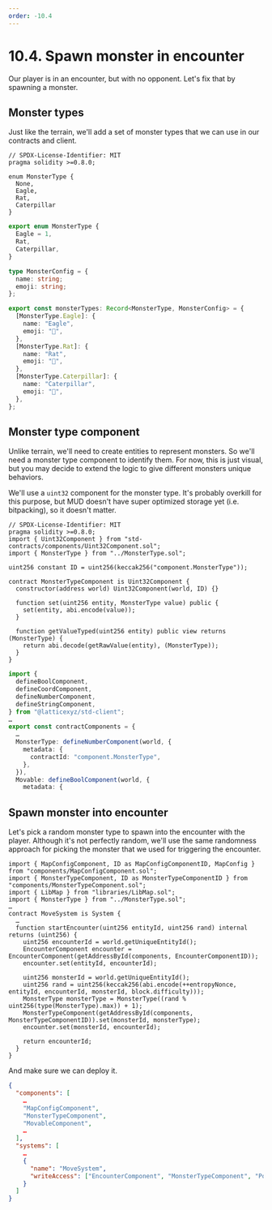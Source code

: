 ```yaml
---
order: -10.4
---
```


# 10.4. Spawn monster in encounter

Our player is in an encounter, but with no opponent. Let's fix that by spawning a monster.

## Monster types

Just like the terrain, we'll add a set of monster types that we can use in our contracts and client.

```sol packages/contracts/src/MonsterType.sol
// SPDX-License-Identifier: MIT
pragma solidity >=0.8.0;

enum MonsterType {
  None,
  Eagle,
  Rat,
  Caterpillar
}
```

```ts packages/client/src/monsterTypes.ts
export enum MonsterType {
  Eagle = 1,
  Rat,
  Caterpillar,
}

type MonsterConfig = {
  name: string;
  emoji: string;
};

export const monsterTypes: Record<MonsterType, MonsterConfig> = {
  [MonsterType.Eagle]: {
    name: "Eagle",
    emoji: "🦅",
  },
  [MonsterType.Rat]: {
    name: "Rat",
    emoji: "🐀",
  },
  [MonsterType.Caterpillar]: {
    name: "Caterpillar",
    emoji: "🐛",
  },
};
```

## Monster type component

Unlike terrain, we'll need to create entities to represent monsters. So we'll need a monster type component to identify them. For now, this is just visual, but you may decide to extend the logic to give different monsters unique behaviors.

We'll use a `uint32` component for the monster type. It's probably overkill for this purpose, but MUD doesn't have super optimized storage yet (i.e. bitpacking), so it doesn't matter.

```sol packages/contracts/src/components/MonsterTypeComponent.sol
// SPDX-License-Identifier: MIT
pragma solidity >=0.8.0;
import { Uint32Component } from "std-contracts/components/Uint32Component.sol";
import { MonsterType } from "../MonsterType.sol";

uint256 constant ID = uint256(keccak256("component.MonsterType"));

contract MonsterTypeComponent is Uint32Component {
  constructor(address world) Uint32Component(world, ID) {}

  function set(uint256 entity, MonsterType value) public {
    set(entity, abi.encode(value));
  }

  function getValueTyped(uint256 entity) public view returns (MonsterType) {
    return abi.decode(getRawValue(entity), (MonsterType));
  }
}
```

```ts !#4,10-14 packages/client/src/mud/components.ts
import {
  defineBoolComponent,
  defineCoordComponent,
  defineNumberComponent,
  defineStringComponent,
} from "@latticexyz/std-client";
…
export const contractComponents = {
  …
  MonsterType: defineNumberComponent(world, {
    metadata: {
      contractId: "component.MonsterType",
    },
  }),
  Movable: defineBoolComponent(world, {
    metadata: {
```

## Spawn monster into encounter

Let's pick a random monster type to spawn into the encounter with the player. Although it's not perfectly random, we'll use the same randomness approach for picking the monster that we used for triggering the encounter.

```sol !#2,4,13-17 packages/contracts/src/systems/MoveSystem.sol
import { MapConfigComponent, ID as MapConfigComponentID, MapConfig } from "components/MapConfigComponent.sol";
import { MonsterTypeComponent, ID as MonsterTypeComponentID } from "components/MonsterTypeComponent.sol";
import { LibMap } from "libraries/LibMap.sol";
import { MonsterType } from "../MonsterType.sol";
…
contract MoveSystem is System {
  …
  function startEncounter(uint256 entityId, uint256 rand) internal returns (uint256) {
    uint256 encounterId = world.getUniqueEntityId();
    EncounterComponent encounter = EncounterComponent(getAddressById(components, EncounterComponentID));
    encounter.set(entityId, encounterId);

    uint256 monsterId = world.getUniqueEntityId();
    uint256 rand = uint256(keccak256(abi.encode(++entropyNonce, entityId, encounterId, monsterId, block.difficulty)));
    MonsterType monsterType = MonsterType((rand % uint256(type(MonsterType).max)) + 1);
    MonsterTypeComponent(getAddressById(components, MonsterTypeComponentID)).set(monsterId, monsterType);
    encounter.set(monsterId, encounterId);

    return encounterId;
  }
}
```

And make sure we can deploy it.

```json !#5,13 packages/contracts/deploy.json
{
  "components": [
    …
    "MapConfigComponent",
    "MonsterTypeComponent",
    "MovableComponent",
    …
  ],
  "systems": [
    …
    {
      "name": "MoveSystem",
      "writeAccess": ["EncounterComponent", "MonsterTypeComponent", "PositionComponent"]
    }
  ]
}
```

